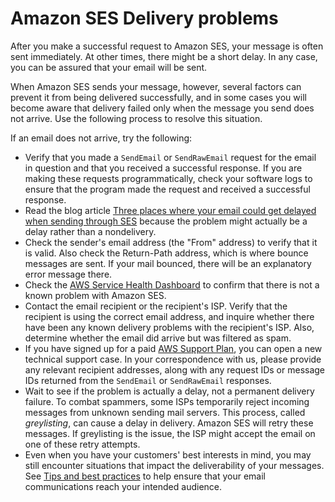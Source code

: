 # Amazon SES Delivery problems<a name="troubleshoot-delivery"></a>

After you make a successful request to Amazon SES, your message is often sent immediately\. At other times, there might be a short delay\. In any case, you can be assured that your email will be sent\.

When Amazon SES sends your message, however, several factors can prevent it from being delivered successfully, and in some cases you will become aware that delivery failed only when the message you send does not arrive\. Use the following process to resolve this situation\.

If an email does not arrive, try the following:
+ Verify that you made a `SendEmail` or `SendRawEmail` request for the email in question and that you received a successful response\. If you are making these requests programmatically, check your software logs to ensure that the program made the request and received a successful response\.
+ Read the blog article [Three places where your email could get delayed when sending through SES](https://aws.amazon.com//blogs/messaging-and-targeting/three-places-where-your-email-could-get-delayed-when-sending-through-ses/) because the problem might actually be a delay rather than a nondelivery\.
+ Check the sender's email address \(the "From" address\) to verify that it is valid\. Also check the Return\-Path address, which is where bounce messages are sent\. If your mail bounced, there will be an explanatory error message there\.
+ Check the [AWS Service Health Dashboard](http://status.aws.amazon.com/) to confirm that there is not a known problem with Amazon SES\.
+ Contact the email recipient or the recipient's ISP\. Verify that the recipient is using the correct email address, and inquire whether there have been any known delivery problems with the recipient's ISP\. Also, determine whether the email did arrive but was filtered as spam\.
+ If you have signed up for a paid [AWS Support Plan](https://aws.amazon.com/premiumsupport/), you can open a new technical support case\. In your correspondence with us, please provide any relevant recipient addresses, along with any request IDs or message IDs returned from the `SendEmail` or `SendRawEmail` responses\.
+ Wait to see if the problem is actually a delay, not a permanent delivery failure\. To combat spammers, some ISPs temporarily reject incoming messages from unknown sending mail servers\. This process, called *greylisting*, can cause a delay in delivery\. Amazon SES will retry these messages\. If greylisting is the issue, the ISP might accept the email on one of these retry attempts\. 
+ Even when you have your customers' best interests in mind, you may still encounter situations that impact the deliverability of your messages\. See [Tips and best practices](tips-and-best-practices.md) to help ensure that your email communications reach your intended audience\.